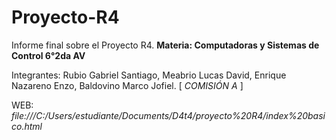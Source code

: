 # Proyecto-R4
Informe final sobre el Proyecto R4. **Materia: Computadoras y Sistemas de Control 6°2da AV**

Integrantes: Rubio Gabriel Santiago, Meabrio Lucas David, Enrique Nazareno Enzo, Baldovino Marco Jofiel. [ *COMISIÓN A* ]

WEB: *file:///C:/Users/estudiante/Documents/D4t4/proyecto%20R4/index%20basico.html*

